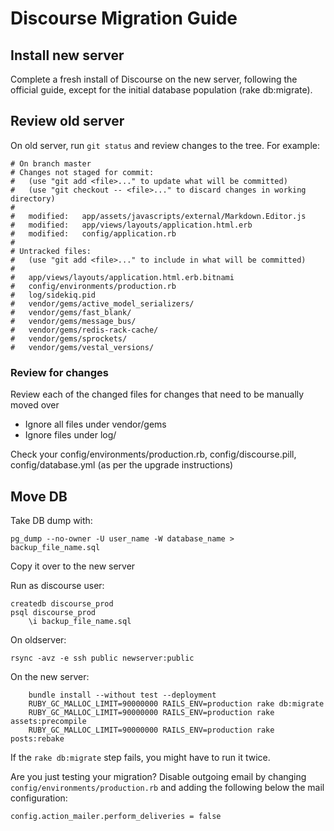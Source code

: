 # Discourse Migration Guide

## Install new server

Complete a fresh install of Discourse on the new server, following the official guide, except for the initial database population (rake db:migrate).

## Review old server

On old server, run `git status` and review changes to the tree. For example:

    # On branch master
    # Changes not staged for commit:
    #   (use "git add <file>..." to update what will be committed)
    #   (use "git checkout -- <file>..." to discard changes in working directory)
    #
    #	modified:   app/assets/javascripts/external/Markdown.Editor.js
    #	modified:   app/views/layouts/application.html.erb
    #	modified:   config/application.rb
    #
    # Untracked files:
    #   (use "git add <file>..." to include in what will be committed)
    #
    #	app/views/layouts/application.html.erb.bitnami
    #	config/environments/production.rb
    #	log/sidekiq.pid
    #	vendor/gems/active_model_serializers/
    #	vendor/gems/fast_blank/
    #	vendor/gems/message_bus/
    #	vendor/gems/redis-rack-cache/
    #	vendor/gems/sprockets/
    #	vendor/gems/vestal_versions/

### Review for changes

Review each of the changed files for changes that need to be manually moved over

* Ignore all files under vendor/gems
* Ignore files under log/

Check your config/environments/production.rb, config/discourse.pill,
config/database.yml (as per the upgrade instructions)

## Move DB

Take DB dump with:

    pg_dump --no-owner -U user_name -W database_name > backup_file_name.sql

Copy it over to the new server

Run as discourse user:
```
createdb discourse_prod
psql discourse_prod
    \i backup_file_name.sql
```
On oldserver:

`rsync -avz -e ssh public newserver:public`

On the new server:
```
    bundle install --without test --deployment
    RUBY_GC_MALLOC_LIMIT=90000000 RAILS_ENV=production rake db:migrate
    RUBY_GC_MALLOC_LIMIT=90000000 RAILS_ENV=production rake assets:precompile
    RUBY_GC_MALLOC_LIMIT=90000000 RAILS_ENV=production rake posts:rebake
```
If the `rake db:migrate` step fails, you might have to run it twice.

Are you just testing your migration? Disable outgoing email by changing
`config/environments/production.rb` and adding the following below the mail
configuration:

    config.action_mailer.perform_deliveries = false
